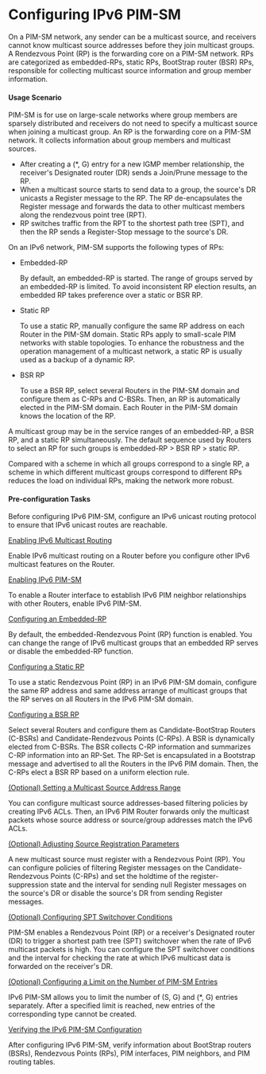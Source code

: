 Configuring IPv6 PIM-SM
=======================

On a PIM-SM network, any sender can be a multicast source, and receivers cannot know multicast source addresses before they join multicast groups. A Rendezvous Point (RP) is the forwarding core on a PIM-SM network. RPs are categorized as embedded-RPs, static RPs, BootStrap router (BSR) RPs, responsible for collecting multicast source information and group member information.

#### Usage Scenario

PIM-SM is for use on large-scale networks where group members are sparsely distributed and receivers do not need to specify a multicast source when joining a multicast group. An RP is the forwarding core on a PIM-SM network. It collects information about group members and multicast sources.

* After creating a (\*, G) entry for a new IGMP member relationship, the receiver's Designated router (DR) sends a Join/Prune message to the RP.
* When a multicast source starts to send data to a group, the source's DR unicasts a Register message to the RP. The RP de-encapsulates the Register message and forwards the data to other multicast members along the rendezvous point tree (RPT).
* RP switches traffic from the RPT to the shortest path tree (SPT), and then the RP sends a Register-Stop message to the source's DR.

On an IPv6 network, PIM-SM supports the following types of RPs:

* Embedded-RP
  
  By default, an embedded-RP is started. The range of groups served by an embedded-RP is limited. To avoid inconsistent RP election results, an embedded RP takes preference over a static or BSR RP.
* Static RP
  
  To use a static RP, manually configure the same RP address on each Router in the PIM-SM domain. Static RPs apply to small-scale PIM networks with stable topologies. To enhance the robustness and the operation management of a multicast network, a static RP is usually used as a backup of a dynamic RP.
* BSR RP
  
  To use a BSR RP, select several Routers in the PIM-SM domain and configure them as C-RPs and C-BSRs. Then, an RP is automatically elected in the PIM-SM domain. Each Router in the PIM-SM domain knows the location of the RP.

A multicast group may be in the service ranges of an embedded-RP, a BSR RP, and a static RP simultaneously. The default sequence used by Routers to select an RP for such groups is embedded-RP > BSR RP > static RP.

Compared with a scheme in which all groups correspond to a single RP, a scheme in which different multicast groups correspond to different RPs reduces the load on individual RPs, making the network more robust.


#### Pre-configuration Tasks

Before configuring IPv6 PIM-SM, configure an IPv6 unicast routing protocol to ensure that IPv6 unicast routes are reachable.


[Enabling IPv6 Multicast Routing](../../../../software/nev8r10_vrpv8r16/user/vrp/dc_vrp_multicast_cfg_2006.html)

Enable IPv6 multicast routing on a Router before you configure other IPv6 multicast features on the Router.

[Enabling IPv6 PIM-SM](../../../../software/nev8r10_vrpv8r16/user/vrp/dc_vrp_multicast_cfg_2007.html)

To enable a Router interface to establish IPv6 PIM neighbor relationships with other Routers, enable IPv6 PIM-SM.

[Configuring an Embedded-RP](../../../../software/nev8r10_vrpv8r16/user/vrp/dc_vrp_multicast_cfg_2008.html)

By default, the embedded-Rendezvous Point (RP) function is enabled. You can change the range of IPv6 multicast groups that an embedded RP serves or disable the embedded-RP function.

[Configuring a Static RP](../../../../software/nev8r10_vrpv8r16/user/vrp/dc_vrp_multicast_cfg_2009.html)

To use a static Rendezvous Point (RP) in an IPv6 PIM-SM domain, configure the same RP address and same address arrange of multicast groups that the RP serves on all Routers in the IPv6 PIM-SM domain.

[Configuring a BSR RP](../../../../software/nev8r10_vrpv8r16/user/vrp/dc_vrp_multicast_cfg_2010.html)

Select several Routers and configure them as Candidate-BootStrap Routers (C-BSRs) and Candidate-Rendezvous Points (C-RPs). A BSR is dynamically elected from C-BSRs. The BSR collects C-RP information and summarizes C-RP information into an RP-Set. The RP-Set is encapsulated in a Bootstrap message and advertised to all the Routers in the IPv6 PIM domain. Then, the C-RPs elect a BSR RP based on a uniform election rule.

[(Optional) Setting a Multicast Source Address Range](../../../../software/nev8r10_vrpv8r16/user/vrp/dc_vrp_multicast_cfg_2011.html)

You can configure multicast source addresses-based filtering policies by creating IPv6 ACLs. Then, an IPv6 PIM Router forwards only the multicast packets whose source address or source/group addresses match the IPv6 ACLs.

[(Optional) Adjusting Source Registration Parameters](../../../../software/nev8r10_vrpv8r16/user/vrp/dc_vrp_multicast_cfg_2012.html)

A new multicast source must register with a Rendezvous Point (RP). You can configure policies of filtering Register messages on the Candidate-Rendezvous Points (C-RPs) and set the holdtime of the register-suppression state and the interval for sending null Register messages on the source's DR or disable the source's DR from sending Register messages.

[(Optional) Configuring SPT Switchover Conditions](../../../../software/nev8r10_vrpv8r16/user/vrp/dc_vrp_multicast_cfg_2013.html)

PIM-SM enables a Rendezvous Point (RP) or a receiver's Designated router (DR) to trigger a shortest path tree (SPT) switchover when the rate of IPv6 multicast packets is high. You can configure the SPT switchover conditions and the interval for checking the rate at which IPv6 multicast data is forwarded on the receiver's DR.

[(Optional) Configuring a Limit on the Number of PIM-SM Entries](../../../../software/nev8r10_vrpv8r16/user/vrp/dc_vrp_multicast_cfg_ipv6vrf.html)

IPv6 PIM-SM allows you to limit the number of (S, G) and (\*, G) entries separately. After a specified limit is reached, new entries of the corresponding type cannot be created.

[Verifying the IPv6 PIM-SM Configuration](../../../../software/nev8r10_vrpv8r16/user/vrp/dc_vrp_multicast_cfg_2014.html)

After configuring IPv6 PIM-SM, verify information about BootStrap routers (BSRs), Rendezvous Points (RPs), PIM interfaces, PIM neighbors, and PIM routing tables.